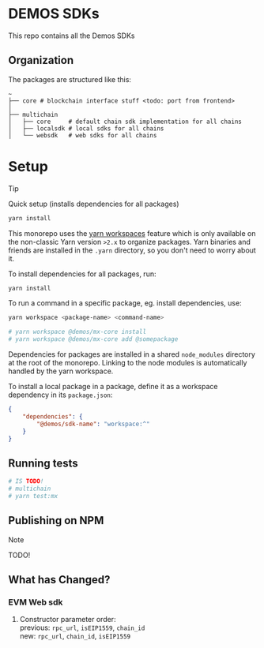 # DEMOS SDKs

This repo contains all the Demos SDKs

## Organization

The packages are structured like this:

```
~
├── core # blockchain interface stuff <todo: port from frontend>
│
├── multichain
│   ├── core     # default chain sdk implementation for all chains
│   ├── localsdk # local sdks for all chains
│   └── websdk   # web sdks for all chains
```

# Setup

> [!TIP]
> Quick setup (installs dependencies for all packages)
>
> ```sh
> yarn install
> ```

This monorepo uses the [yarn workspaces](https://yarnpkg.com/features/workspaces) feature which is only available on the non-classic Yarn version `>2.x` to organize packages. Yarn binaries and friends are installed in the `.yarn` directory, so you don't need to worry about it.

To install dependencies for all packages, run:

```sh
yarn install
```

To run a command in a specific package, eg. install dependencies, use:

```sh
yarn workspace <package-name> <command-name>

# yarn workspace @demos/mx-core install
# yarn workspace @demos/mx-core add @somepackage
```

Dependencies for packages are installed in a shared `node_modules` directory at the root of the monorepo. Linking to the node modules is automatically handled by the yarn workspace.

To install a local package in a package, define it as a workspace dependency in its `package.json`:

```json
{
    "dependencies": {
        "@demos/sdk-name": "workspace:^"
    }
}
```

## Running tests

```sh
# IS TODO!
# multichain
# yarn test:mx
```

## Publishing on NPM

> [!NOTE]
>
> TODO!

## What has Changed?

### EVM Web sdk

1. Constructor parameter order: \
    previous: `rpc_url`, `isEIP1559`, `chain_id` \
    new: `rpc_url`, `chain_id`, `isEIP1559`